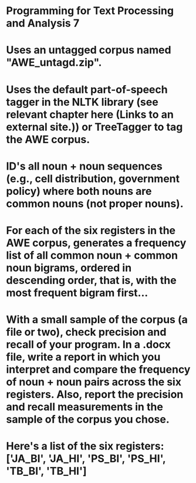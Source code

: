 # Programming for Text Processing and Analysis 7
# Uses an untagged corpus named "AWE_untagd.zip". 
# Uses the default part-of-speech tagger in the NLTK library (see relevant chapter here (Links to an external site.)) or TreeTagger to tag the AWE corpus. 
# ID's all noun + noun sequences (e.g., cell distribution, government policy) where both nouns are common nouns (not proper nouns).
# For each of the six registers in the AWE corpus, generates a frequency list of all common noun + common noun bigrams, ordered in descending order, that is, with the most frequent bigram first... 

# With a small sample of the corpus (a file or two), check precision and recall of your program. In a .docx file, write a report in which you interpret and compare the frequency of noun + noun pairs across the six registers. Also, report the precision and recall measurements in the sample of the corpus you chose.

# Here's a list of the six registers: ['JA_BI', 'JA_HI', 'PS_BI', 'PS_HI', 'TB_BI', 'TB_HI']
